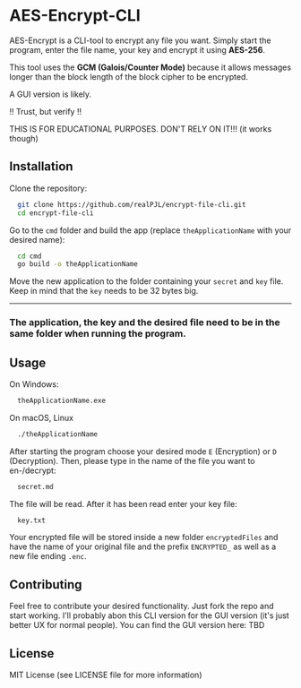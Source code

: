 # AES-Encrypt-CLI
AES-Encrypt is a CLI-tool to encrypt any file you want. Simply start the program, enter the file name, your key and encrypt it using **AES-256**.  

This tool uses the **GCM (Galois/Counter Mode)** because it allows messages longer than the block length of the block cipher to be encrypted.  

A GUI version is likely.

‼️ Trust, but verify ‼️

THIS IS FOR EDUCATIONAL PURPOSES. DON'T RELY ON IT!!! (it works though)

## Installation

Clone the repository:
```bash
  git clone https://github.com/realPJL/encrypt-file-cli.git
  cd encrypt-file-cli
```

Go to the ```cmd``` folder and build the app (replace ```theApplicationName``` with your desired name):
```bash
  cd cmd
  go build -o theApplicationName
```

Move the new application to the folder containing your ```secret``` and ```key``` file. Keep in mind that the ```key``` needs to be 32 bytes big.

---
### The application, the key and the desired file need to be in the same folder when running the program.

## Usage

On Windows:
```bash
  theApplicationName.exe
```

On macOS, Linux
```bash
  ./theApplicationName
```

After starting the program choose your desired mode ```E``` (Encryption) or ```D``` (Decryption).
Then, please type in the name of the file you want to en-/decrypt:
```bash
  secret.md
```
The file will be read. After it has been read enter your key file:
```bash
  key.txt
````
Your encrypted file will be stored inside a new folder ```encryptedFiles``` and have the name of your original file and the prefix ```ENCRYPTED_``` as well as a new file ending ```.enc```.

## Contributing

Feel free to contribute your desired functionality. Just fork the repo and start working. I'll probably abon this CLI version for the GUI version (it's just better UX for normal people). You can find the GUI version here: TBD

## License

MIT License (see LICENSE file for more information)